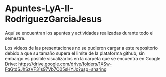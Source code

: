 # Apuntes-LyA-II-RodriguezGarciaJesus
Aquí se encuentran los apuntes y actividades realizadas durante todo el semestre.

Los videos de las presentaciones no se pudieron cargar a este repositorio debido a que su tamaño supera el limite de la plataforma github, sin embargo es posible visualizarlos en la carpeta que se encuentra en Google Drive: https://drive.google.com/drive/folders/1XSw-FqGtdSJhSzVF31s97Vb7O05sHYJo?usp=sharing
